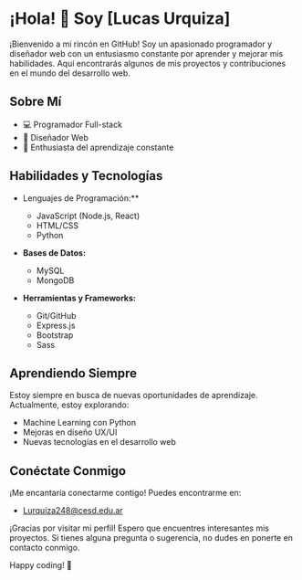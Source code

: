 # ¡Hola! 👋 Soy [Lucas Urquiza]

¡Bienvenido a mi rincón en GitHub! Soy un apasionado programador y diseñador web con un entusiasmo constante por aprender y mejorar mis habilidades. Aquí encontrarás algunos de mis proyectos y contribuciones en el mundo del desarrollo web.

## Sobre Mí

- 💻 Programador Full-stack
- 🎨 Diseñador Web
- 🌱 Enthusiasta del aprendizaje constante

## Habilidades y Tecnologías

- Lenguajes de Programación:**
  - JavaScript (Node.js, React)
  - HTML/CSS
  - Python

- **Bases de Datos:**
  - MySQL
  - MongoDB

- **Herramientas y Frameworks:**
  - Git/GitHub
  - Express.js
  - Bootstrap
  - Sass
  
## Aprendiendo Siempre

Estoy siempre en busca de nuevas oportunidades de aprendizaje. Actualmente, estoy explorando:

- Machine Learning con Python
- Mejoras en diseño UX/UI
- Nuevas tecnologías en el desarrollo web

## Conéctate Conmigo

¡Me encantaría conectarme contigo! Puedes encontrarme en:

- [Lurquiza248@cesd.edu.ar](https://mail.google.com/mail/u/0/?pli=1#inbox?compose=GTvVlcSMVWFPxJBvqNCgVZQnslRSBDwVFjNMSdkKxmPfMmTlDZHPvqQNxPQGlGPZSQGGcCxpZxVrP)

¡Gracias por visitar mi perfil! Espero que encuentres interesantes mis proyectos. Si tienes alguna pregunta o sugerencia, no dudes en ponerte en contacto conmigo.

Happy coding! 🚀
